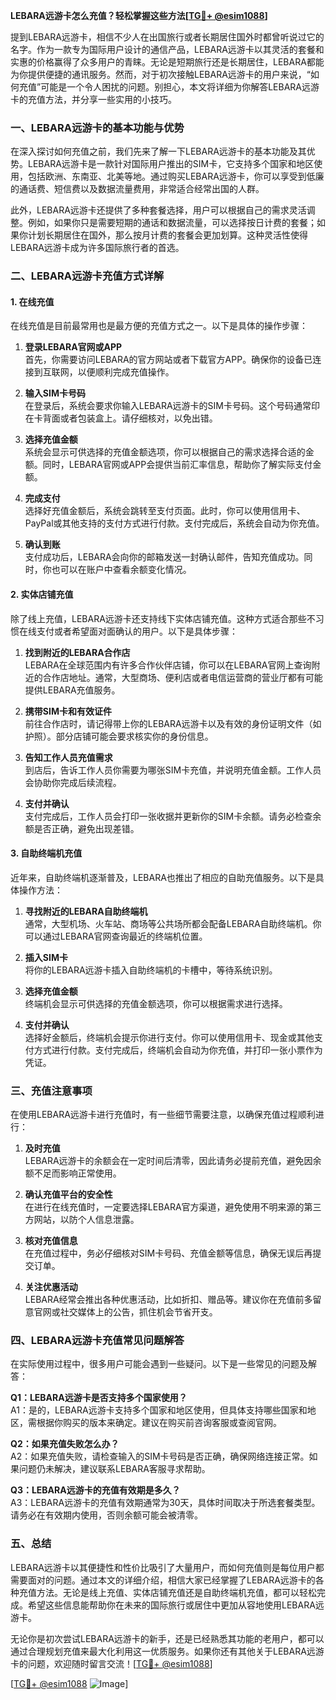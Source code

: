 **LEBARA远游卡怎么充值？轻松掌握这些方法[[TG💪+ @esim1088](https://t.me/s/esim1088)]**

提到LEBARA远游卡，相信不少人在出国旅行或者长期居住国外时都曾听说过它的名字。作为一款专为国际用户设计的通信产品，LEBARA远游卡以其灵活的套餐和实惠的价格赢得了众多用户的青睐。无论是短期旅行还是长期居住，LEBARA都能为你提供便捷的通讯服务。然而，对于初次接触LEBARA远游卡的用户来说，“如何充值”可能是一个令人困扰的问题。别担心，本文将详细为你解答LEBARA远游卡的充值方法，并分享一些实用的小技巧。

### **一、LEBARA远游卡的基本功能与优势**

在深入探讨如何充值之前，我们先来了解一下LEBARA远游卡的基本功能及其优势。LEBARA远游卡是一款针对国际用户推出的SIM卡，它支持多个国家和地区使用，包括欧洲、东南亚、北美等地。通过购买LEBARA远游卡，你可以享受到低廉的通话费、短信费以及数据流量费用，非常适合经常出国的人群。

此外，LEBARA远游卡还提供了多种套餐选择，用户可以根据自己的需求灵活调整。例如，如果你只是需要短期的通话和数据流量，可以选择按日计费的套餐；如果你计划长期居住在国外，那么按月计费的套餐会更加划算。这种灵活性使得LEBARA远游卡成为许多国际旅行者的首选。

### **二、LEBARA远游卡充值方式详解**

#### **1. 在线充值**

在线充值是目前最常用也是最方便的充值方式之一。以下是具体的操作步骤：

1. **登录LEBARA官网或APP**  
   首先，你需要访问LEBARA的官方网站或者下载官方APP。确保你的设备已连接到互联网，以便顺利完成充值操作。

2. **输入SIM卡号码**  
   在登录后，系统会要求你输入LEBARA远游卡的SIM卡号码。这个号码通常印在卡背面或者包装盒上。请仔细核对，以免出错。

3. **选择充值金额**  
   系统会显示可供选择的充值金额选项，你可以根据自己的需求选择合适的金额。同时，LEBARA官网或APP会提供当前汇率信息，帮助你了解实际支付金额。

4. **完成支付**  
   选择好充值金额后，系统会跳转至支付页面。此时，你可以使用信用卡、PayPal或其他支持的支付方式进行付款。支付完成后，系统会自动为你充值。

5. **确认到账**  
   支付成功后，LEBARA会向你的邮箱发送一封确认邮件，告知充值成功。同时，你也可以在账户中查看余额变化情况。

#### **2. 实体店铺充值**

除了线上充值，LEBARA远游卡还支持线下实体店铺充值。这种方式适合那些不习惯在线支付或者希望面对面确认的用户。以下是具体步骤：

1. **找到附近的LEBARA合作店**  
   LEBARA在全球范围内有许多合作伙伴店铺，你可以在LEBARA官网上查询附近的合作店地址。通常，大型商场、便利店或者电信运营商的营业厅都有可能提供LEBARA充值服务。

2. **携带SIM卡和有效证件**  
   前往合作店时，请记得带上你的LEBARA远游卡以及有效的身份证明文件（如护照）。部分店铺可能会要求核实你的身份信息。

3. **告知工作人员充值需求**  
   到店后，告诉工作人员你需要为哪张SIM卡充值，并说明充值金额。工作人员会协助你完成后续流程。

4. **支付并确认**  
   支付完成后，工作人员会打印一张收据并更新你的SIM卡余额。请务必检查余额是否正确，避免出现差错。

#### **3. 自助终端机充值**

近年来，自助终端机逐渐普及，LEBARA也推出了相应的自助充值服务。以下是具体操作方法：

1. **寻找附近的LEBARA自助终端机**  
   通常，大型机场、火车站、商场等公共场所都会配备LEBARA自助终端机。你可以通过LEBARA官网查询最近的终端机位置。

2. **插入SIM卡**  
   将你的LEBARA远游卡插入自助终端机的卡槽中，等待系统识别。

3. **选择充值金额**  
   终端机会显示可供选择的充值金额选项，你可以根据需求进行选择。

4. **支付并确认**  
   选择好金额后，终端机会提示你进行支付。你可以使用信用卡、现金或其他支付方式进行付款。支付完成后，终端机会自动为你充值，并打印一张小票作为凭证。

### **三、充值注意事项**

在使用LEBARA远游卡进行充值时，有一些细节需要注意，以确保充值过程顺利进行：

1. **及时充值**  
   LEBARA远游卡的余额会在一定时间后清零，因此请务必提前充值，避免因余额不足而影响正常使用。

2. **确认充值平台的安全性**  
   在进行在线充值时，一定要选择LEBARA官方渠道，避免使用不明来源的第三方网站，以防个人信息泄露。

3. **核对充值信息**  
   在充值过程中，务必仔细核对SIM卡号码、充值金额等信息，确保无误后再提交订单。

4. **关注优惠活动**  
   LEBARA经常会推出各种优惠活动，比如折扣、赠品等。建议你在充值前多留意官网或社交媒体上的公告，抓住机会节省开支。

### **四、LEBARA远游卡充值常见问题解答**

在实际使用过程中，很多用户可能会遇到一些疑问。以下是一些常见的问题及解答：

**Q1：LEBARA远游卡是否支持多个国家使用？**  
A1：是的，LEBARA远游卡支持多个国家和地区使用，但具体支持哪些国家和地区，需根据你购买的版本来确定。建议在购买前咨询客服或查阅官网。

**Q2：如果充值失败怎么办？**  
A2：如果充值失败，请检查输入的SIM卡号码是否正确，确保网络连接正常。如果问题仍未解决，建议联系LEBARA客服寻求帮助。

**Q3：LEBARA远游卡的充值有效期是多久？**  
A3：LEBARA远游卡的充值有效期通常为30天，具体时间取决于所选套餐类型。请务必在有效期内使用，否则余额可能会被清零。

### **五、总结**

LEBARA远游卡以其便捷性和性价比吸引了大量用户，而如何充值则是每位用户都需要面对的问题。通过本文的详细介绍，相信大家已经掌握了LEBARA远游卡的各种充值方法。无论是线上充值、实体店铺充值还是自助终端机充值，都可以轻松完成。希望这些信息能帮助你在未来的国际旅行或居住中更加从容地使用LEBARA远游卡。

无论你是初次尝试LEBARA远游卡的新手，还是已经熟悉其功能的老用户，都可以通过合理规划充值来最大化利用这一优质服务。如果你还有其他关于LEBARA远游卡的问题，欢迎随时留言交流！[[TG💪+ @esim1088](https://t.me/s/esim1088)]

[[TG💪+ @esim1088](https://t.me/s/esim1088) ![Image](https://i.postimg.cc/4NQfJmqS/Snipaste-2025-05-13-00-14-12.png)]